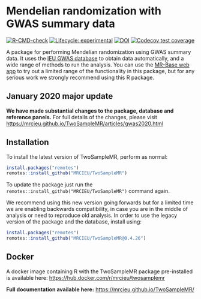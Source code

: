 
<!-- README.md is generated from README.Rmd. Please edit that file -->

# Mendelian randomization with GWAS summary data

<!-- badges: start -->

[![R-CMD-check](https://github.com/MRCIEU/TwoSampleMR/actions/workflows/check-full.yaml/badge.svg)](https://github.com/MRCIEU/TwoSampleMR/actions/workflows/check-full.yaml)
[![Lifecycle:
experimental](https://img.shields.io/badge/lifecycle-experimental-orange.svg)](https://lifecycle.r-lib.org/articles/stages.html)
[![DOI](https://zenodo.org/badge/49515156.svg)](https://zenodo.org/badge/latestdoi/49515156)
[![Codecov test
coverage](https://codecov.io/gh/MRCIEU/TwoSampleMR/branch/master/graph/badge.svg)](https://app.codecov.io/gh/MRCIEU/TwoSampleMR?branch=master)
<!-- badges: end -->

A package for performing Mendelian randomization using GWAS summary
data. It uses the [IEU GWAS database](https://gwas.mrcieu.ac.uk/) to
obtain data automatically, and a wide range of methods to run the
analysis. You can use the [MR-Base web app](https://www.mrbase.org/) to
try out a limited range of the functionality in this package, but for
any serious work we strongly recommend using this R package.

## January 2020 major update

**We have made substantial changes to the package, database and
reference panels.** For full details of the changes, please visit
<https://mrcieu.github.io/TwoSampleMR/articles/gwas2020.html>

## Installation

To install the latest version of TwoSampleMR, perform as normal:

``` r
install.packages("remotes")
remotes::install_github("MRCIEU/TwoSampleMR")
```

To update the package just run the
`remotes::install_github("MRCIEU/TwoSampleMR")` command again.

We recommend using this new version going forwards but for a limited
time we are enabling backwards compatibility, in case you are in the
middle of analysis or need to reproduce old analysis. In order to use
the legacy version of the package and the database, install using:

``` r
install.packages("remotes")
remotes::install_github("MRCIEU/TwoSampleMR@0.4.26")
```

## Docker

A docker image containing R with the TwoSampleMR package pre-installed
is available here: <https://hub.docker.com/r/mrcieu/twosamplemr>

<!-- Additional content -->

**Full documentation available here:**
<https://mrcieu.github.io/TwoSampleMR/>
